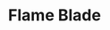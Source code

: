 ---
title: "Flame Blade"
permalink: /spells/flame-blade/
tags:
  - Spell
available_for:
  - Druid
level: "2nd Level"
school: "Evocation"
comp:
  - V
  - S
  - M
material: "leaf of sumac."
duration: "Up to 10 minutes"
concentration: true
cast_time: "1 Bonus Action"
effect: "Fire"
description: |
  You evoke a fiery blade in your free hand. The blade is similar in size and shape to a scimitar, and it lasts for the duration. If you let go of the blade, it disappears, but you can evoke the blade again as a bonus action.

  You can use your action to make a melee spell attack with the fiery blade. On a hit, the target takes 3d6 fire damage.

  The flaming blade sheds bright light in a 10-foot radius and dim light for an additional 10 feet.

  **At higher levels.** When you cast this spell using a spell slot of 4th level or higher, the damage increases by 1d6 for every two slot levels above 2nd.
excerpt: "You evoke a fiery blade in your free hand."
source: "Basic Rules"
---